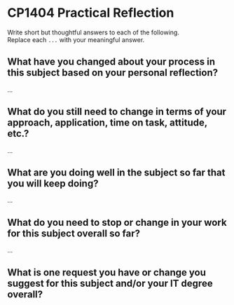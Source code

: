 # CP1404 Practical Reflection

Write short but thoughtful answers to each of the following.  
Replace each `...` with your meaningful answer.

## What have you changed about your process in this subject based on your personal reflection?

...

## What do you still need to change in terms of your approach, application, time on task, attitude, etc.?

...

## What are you doing well in the subject so far that you will keep doing?

...

## What do you need to stop or change in your work for this subject overall so far?

...

## What is one request you have or change you suggest for this subject and/or your IT degree overall?